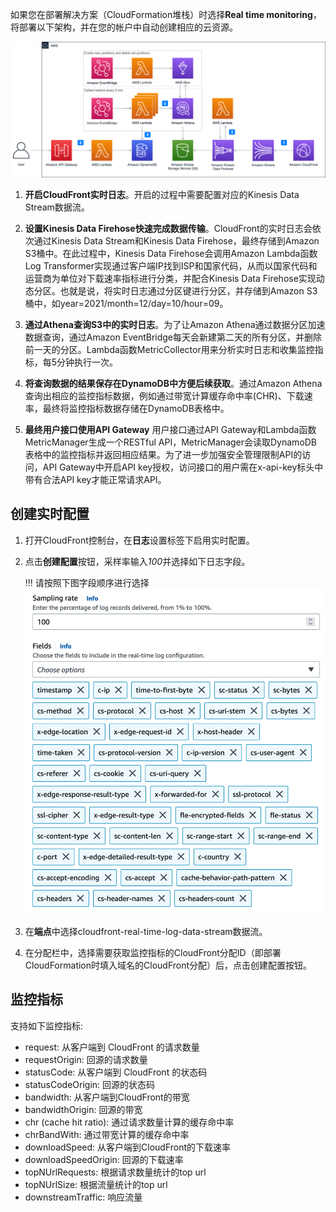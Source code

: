 如果您在部署解决方案（CloudFormation堆栈）时选择**Real time monitoring**，将部署以下架构，并在您的帐户中自动创建相应的云资源。

![real-time-monitoring](../../images/real-time-monitoring.png)

1. **开启CloudFront实时日志**。开启的过程中需要配置对应的Kinesis Data Stream数据流。
2. **设置Kinesis Data Firehose快速完成数据传输**。CloudFront的实时日志会依次通过Kinesis Data Stream和Kinesis Data Firehose，最终存储到Amazon S3桶中。在此过程中，Kinesis Data Firehose会调用Amazon Lambda函数Log Transformer实现通过客户端IP找到ISP和国家代码，从而以国家代码和运营商为单位对下载速率指标进行分类，并配合Kinesis Data Firehose实现动态分区。也就是说，将实时日志通过分区键进行分区，并存储到Amazon S3桶中，如year=2021/month=12/day=10/hour=09。
3. **通过Athena查询S3中的实时日志**。为了让Amazon Athena通过数据分区加速数据查询，通过Amazon EventBridge每天会新建第二天的所有分区，并删除前一天的分区。Lambda函数MetricCollector用来分析实时日志和收集监控指标，每5分钟执行一次。
4. **将查询数据的结果保存在DynamoDB中方便后续获取**。通过Amazon Athena查询出相应的监控指标数据，例如通过带宽计算缓存命中率(CHR)、下载速率，最终将监控指标数据存储在DynamoDB表格中。

5. **最终用户接口使用API Gateway**
    用户接口通过API Gateway和Lambda函数MetricManager生成一个RESTful API，MetricManager会读取DynamoDB表格中的监控指标并返回相应结果。为了进一步加强安全管理限制API的访问，API Gateway中开启API key授权，访问接口的用户需在x-api-key标头中带有合法API key才能正常请求API。

## 创建实时配置
1. 打开CloudFront控制台，在**日志**设置标签下启用实时配置。
2. 点击**创建配置**按钮，采样率输入*100*并选择如下日志字段。

    !!! 请按照下图字段顺序进行选择
        ![Monitoring Fields](../images/monitoring-fields.png)

3. 在**端点**中选择cloudfront-real-time-log-data-stream数据流。
4. 在分配栏中，选择需要获取监控指标的CloudFront分配ID（即部署CloudFormation时填入域名的CloudFront分配）后，点击创建配置按钮。


## 监控指标 

支持如下监控指标:

- request: 从客户端到 CloudFront 的请求数量
- requestOrigin: 回源的请求数量
- statusCode: 从客户端到 CloudFront 的状态码
- statusCodeOrigin: 回源的状态码
- bandwidth: 从客户端到CloudFront的带宽
- bandwidthOrigin: 回源的带宽
- chr (cache hit ratio): 通过请求数量计算的缓存命中率
- chrBandWith: 通过带宽计算的缓存命中率
- downloadSpeed: 从客户端到CloudFront的下载速率
- downloadSpeedOrigin: 回源的下载速率
- topNUrlRequests: 根据请求数量统计的top url
- topNUrlSize: 根据流量统计的top url
- downstreamTraffic: 响应流量




